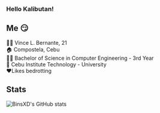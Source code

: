 ### Hello Kalibutan!

## Me 😏
🙋‍♂️ Vince L. Bernante, 21<br/>
🏠 Compostela, Cebu<br/>
👨‍💻 Bachelor of Science in Computer Engineering - 3rd Year<br/>
🏫 Cebu Institute Technology - University<br/>
♥️Likes bedrotting<br/>

## Stats
![BinsXD's GitHub stats](https://github-readme-stats.vercel.app/api?username=BinsXD&show_icons=true&theme=radical)

   

